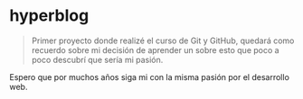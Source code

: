 # hyperblog
> Primer proyecto donde realiz&eacute; el curso de Git y GitHub, quedar&aacute; como recuerdo sobre mi decisi&oacute;n de aprender un sobre esto que poco a poco descubr&iacute; que ser&iacute;a mi pasi&oacute;n.

Espero que por muchos a&ntilde;os siga mi con la misma pasi&oacute;n por el desarrollo web.